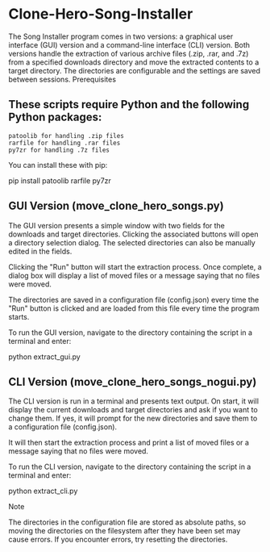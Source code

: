 # Clone-Hero-Song-Installer

The Song Installer program comes in two versions: a graphical user interface (GUI) version and a command-line interface (CLI) version. Both versions handle the extraction of various archive files (.zip, .rar, and .7z) from a specified downloads directory and move the extracted contents to a target directory. The directories are configurable and the settings are saved between sessions.
Prerequisites

## These scripts require Python and the following Python packages:

    patoolib for handling .zip files
    rarfile for handling .rar files
    py7zr for handling .7z files

You can install these with pip:

pip install patoolib rarfile py7zr

## GUI Version (move_clone_hero_songs.py)

The GUI version presents a simple window with two fields for the downloads and target directories. Clicking the associated buttons will open a directory selection dialog. The selected directories can also be manually edited in the fields.

Clicking the "Run" button will start the extraction process. Once complete, a dialog box will display a list of moved files or a message saying that no files were moved.

The directories are saved in a configuration file (config.json) every time the "Run" button is clicked and are loaded from this file every time the program starts.

To run the GUI version, navigate to the directory containing the script in a terminal and enter:

python extract_gui.py

## CLI Version (move_clone_hero_songs_nogui.py)

The CLI version is run in a terminal and presents text output. On start, it will display the current downloads and target directories and ask if you want to change them. If yes, it will prompt for the new directories and save them to a configuration file (config.json).

It will then start the extraction process and print a list of moved files or a message saying that no files were moved.

To run the CLI version, navigate to the directory containing the script in a terminal and enter:

python extract_cli.py

Note

The directories in the configuration file are stored as absolute paths, so moving the directories on the filesystem after they have been set may cause errors. If you encounter errors, try resetting the directories.
